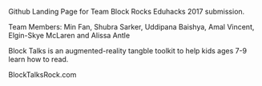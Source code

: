 Github Landing Page for Team Block Rocks Eduhacks 2017 submission. 

Team Members: Min Fan, Shubra Sarker, Uddipana Baishya, Amal Vincent, Elgin-Skye McLaren and Alissa Antle

Block Talks is an augmented-reality tangble toolkit to help kids ages 7-9 learn how to read. 

BlockTalksRock.com
